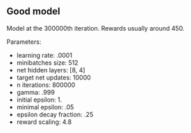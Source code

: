## Good model

Model at the 300000th iteration.
Rewards usually around 450.

Parameters:
* learning rate: .0001
* minibatches size: 512
* net hidden layers: [8, 4]
* target net updates: 10000
* n iterations: 800000
* gamma: .999
* initial epsilon: 1.
* minimal epsilon: .05
* epsilon decay fraction: .25
* reward scaling: 4.8